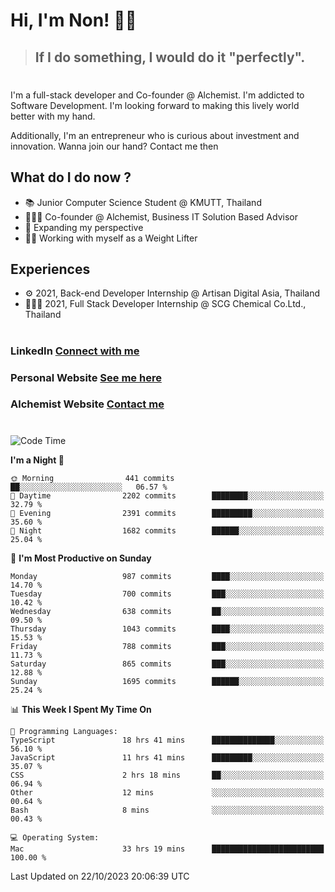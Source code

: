 # Hi, I'm Non! 🖐🏻

> ## If I do something, I would do it "perfectly".

#

I'm a full-stack developer and Co-founder @ Alchemist. I'm addicted to Software Development. I'm looking forward to making this lively world better with my hand.

Additionally, I'm an entrepreneur who is curious about investment and innovation. Wanna join our hand? Contact me then

## What do I do now ?

- 📚 Junior Computer Science Student @ KMUTT, Thailand
- 🧑🏻‍💻 Co-founder @ Alchemist, Business IT Solution Based Advisor
- 🌈 Expanding my perspective
- 🏋🏻 Working with myself as a Weight Lifter

## Experiences

- ⚙️ 2021, Back-end Developer Internship @ Artisan Digital Asia, Thailand
- 🧑🏻‍💻 2021, Full Stack Developer Internship @ SCG Chemical Co.Ltd., Thailand

#

### LinkedIn [Connect with me](https://www.linkedin.com/in/non-nontra/)

### Personal Website [See me here](https://nonnontra.com/)

### Alchemist Website [Contact me](https://alchemist-softwarehouse.co/)

#

<!--START_SECTION:waka-->
![Code Time](http://img.shields.io/badge/Code%20Time-3%2C255%20hrs%208%20mins-blue)

**I'm a Night 🦉** 

```text
🌞 Morning                441 commits         ██░░░░░░░░░░░░░░░░░░░░░░░   06.57 % 
🌆 Daytime                2202 commits        ████████░░░░░░░░░░░░░░░░░   32.79 % 
🌃 Evening                2391 commits        █████████░░░░░░░░░░░░░░░░   35.60 % 
🌙 Night                  1682 commits        ██████░░░░░░░░░░░░░░░░░░░   25.04 % 
```
📅 **I'm Most Productive on Sunday** 

```text
Monday                   987 commits         ████░░░░░░░░░░░░░░░░░░░░░   14.70 % 
Tuesday                  700 commits         ███░░░░░░░░░░░░░░░░░░░░░░   10.42 % 
Wednesday                638 commits         ██░░░░░░░░░░░░░░░░░░░░░░░   09.50 % 
Thursday                 1043 commits        ████░░░░░░░░░░░░░░░░░░░░░   15.53 % 
Friday                   788 commits         ███░░░░░░░░░░░░░░░░░░░░░░   11.73 % 
Saturday                 865 commits         ███░░░░░░░░░░░░░░░░░░░░░░   12.88 % 
Sunday                   1695 commits        ██████░░░░░░░░░░░░░░░░░░░   25.24 % 
```


📊 **This Week I Spent My Time On** 

```text
💬 Programming Languages: 
TypeScript               18 hrs 41 mins      ██████████████░░░░░░░░░░░   56.10 % 
JavaScript               11 hrs 41 mins      █████████░░░░░░░░░░░░░░░░   35.07 % 
CSS                      2 hrs 18 mins       ██░░░░░░░░░░░░░░░░░░░░░░░   06.94 % 
Other                    12 mins             ░░░░░░░░░░░░░░░░░░░░░░░░░   00.64 % 
Bash                     8 mins              ░░░░░░░░░░░░░░░░░░░░░░░░░   00.43 % 

💻 Operating System: 
Mac                      33 hrs 19 mins      █████████████████████████   100.00 % 
```


 Last Updated on 22/10/2023 20:06:39 UTC
<!--END_SECTION:waka-->
